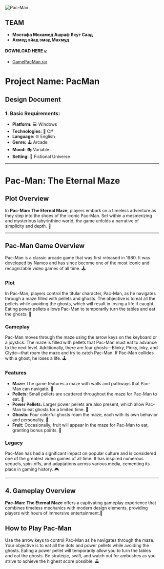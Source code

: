 ![Pac-Man](https://i.pinimg.com/originals/48/4c/2c/484c2c080ebba2b90ba94e7839933a39.gif)
## TEAM 
- **Мостафа Мохамед Ашраф Якут Саад**
- **Ахмед эйад эмад Махмуд**

#### DOWNLOAD HERE ↙
- [GamePacMan.rar](https://www.mediafire.com/file/xb1xo8u9004nc93/GamePacMan.rar/file)
# Project Name: PacMan

## Design Document

### 1. Basic Requirements:

- **Platform:** 💻 Windows
- **Technologies:** 🔧 C#
- **Language:** 🌐 English
- **Genre:** 🕹️ Arcade
- **Mood:** 🎭 Variable
- **Setting:** 🌌 Fictional Universe

---

# Pac-Man: The Eternal Maze

## Plot Overview

In **Pac-Man: The Eternal Maze**, players embark on a timeless adventure as they step into the shoes of the iconic Pac-Man. Set within a mesmerizing and mysterious labyrinthine world, the game unfolds a narrative of simplicity and depth. 🌟

---

## Pac-Man Game Overview

Pac-Man is a classic arcade game that was first released in 1980. It was developed by Namco and has since become one of the most iconic and recognizable video games of all time. 🕹️

### Plot

In Pac-Man, players control the titular character, Pac-Man, as he navigates through a maze filled with pellets and ghosts. The objective is to eat all the pellets while avoiding the ghosts, which will result in losing a life if caught. Eating power pellets allows Pac-Man to temporarily turn the tables and eat the ghosts. 👻

### Gameplay

Pac-Man moves through the maze using the arrow keys on the keyboard or a joystick. The maze is filled with pellets that Pac-Man must eat to advance to the next level. Additionally, there are four ghosts—Blinky, Pinky, Inky, and Clyde—that roam the maze and try to catch Pac-Man. If Pac-Man collides with a ghost, he loses a life. 🕹️

### Features

- **Maze:** The game features a maze with walls and pathways that Pac-Man can navigate. 🌟
- **Pellets:** Small pellets are scattered throughout the maze for Pac-Man to eat. 🍒
- **Power Pellets:** Larger power pellets are also present, which allow Pac-Man to eat ghosts for a limited time. 💪
- **Ghosts:** Four colorful ghosts roam the maze, each with its own behavior and personality. 👻
- **Fruit:** Occasionally, fruit will appear in the maze for Pac-Man to eat, granting bonus points. 🍓

### Legacy

Pac-Man has had a significant impact on popular culture and is considered one of the greatest video games of all time. It has inspired numerous sequels, spin-offs, and adaptations across various media, cementing its place in gaming history. 🎮

---
## 4. Gameplay Overview
**Pac-Man: The Eternal Maze** offers a captivating gameplay experience that combines timeless mechanics with modern design elements, providing players with hours of immersive entertainment.📍
## How to Play Pac-Man

Use the arrow keys to control Pac-Man as he navigates through the maze. Your objective is to eat all the dots and power pellets while avoiding the ghosts. Eating a power pellet will temporarily allow you to turn the tables and eat the ghosts. Be strategic, swift, and watch out for ambushes as you strive to achieve the highest score possible. 🕹️
